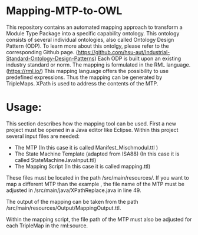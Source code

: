 # Mapping-MTP-to-OWL
This repository contains an automated mapping approach to transform a Module Type Package into a specific capability ontology. 
This ontology consists of several individual ontologies, also called Ontology Design Pattern (ODP).
To learn more about this ontolgy, please refer to the corresponding Github page. (https://github.com/hsu-aut/Industrial-Standard-Ontology-Design-Patterns) 
Each ODP is built upon an existing industry standard or norm. The mapping is formulated in the RML language. (https://rml.io/) 
This mapping language offers the possibility to use predefined expressions. 
Thus the mapping can be generated by TripleMaps. XPath is used to address the contents of the MTP. 

# Usage:
This section describes how the mapping tool can be used.
First a new project must be opened in a Java editor like Eclipse.
Within this project several input files are needed:

- The MTP (In this case it is called Manifest_Mischmodul.ttl )
- The State Machine Template (adapted from ISA88) (In this case it is called StateMachineJavaInput.ttl)
- The Mapping Script (In this case it is called mapping.ttl)

These files must be located in the path /src/main/resources/. 
If you want to map a different MTP than the example , the file name of the MTP must be adjusted in /src/main/java/XPathReplace.java in line 49.

The output of the mapping can be taken from the path /src/main/resources/Output/MappingOutput.ttl.

Within the mapping script, the file path of the MTP must also be adjusted for each TripleMap in the rml:source.

